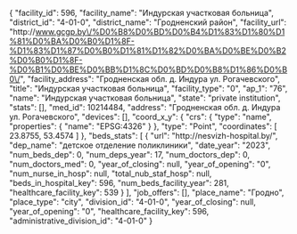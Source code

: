 {
    "facility_id": 596,
    "facility_name": "Индурская участковая больница",
    "district_id": "4-01-0",
    "district_name": "Гродненский район",
    "facility_url": "http:\/\/www.gcgp.by\/%D0%B8%D0%BD%D0%B4%D1%83%D1%80%D1%81%D0%BA%D0%B0%D1%8F-%D1%83%D1%87%D0%B0%D1%81%D1%82%D0%BA%D0%BE%D0%B2%D0%B0%D1%8F-%D0%B1%D0%BE%D0%BB%D1%8C%D0%BD%D0%B8%D1%86%D0%B0\/",
    "facility_address": "Гродненская обл. д. Индура ул. Рогачевского",
    "title": "Индурская участковая больница",
    "facility_type": "0",
    "ap_1": "76",
    "name": "Индурская участковая больница",
    "state": "private institution",
    "stats": [],
    "med_id": 10214484,
    "address": "Гродненская обл. д. Индура ул. Рогачевского",
    "devices": [],
    "coord_x_y": {
        "crs": {
            "type": "name",
            "properties": {
                "name": "EPSG:4326"
            }
        },
        "type": "Point",
        "coordinates": [
            23.8755,
            53.4574
        ]
    },
    "beds_stats": [
        {
            "url": "http:\/\/nesvizh-hospital.by\/",
            "dep_name": "детское отделение поликлиники",
            "date_year": "2023",
            "num_beds_dep": 0,
            "num_deps_year": 17,
            "num_doctors_dep": 0,
            "num_doctors_med": 0,
            "year_of_closing": null,
            "year_of_opening": "0",
            "num_nurse_in_hosp": null,
            "total_nub_staf_hosp": null,
            "beds_in_hospital_key": 596,
            "num_beds_facility_year": 281,
            "healthcare_facility_key": 539
        }
    ],
    "job_offers": [],
    "place_name": "Гродно",
    "place_type": "city",
    "division_id": "4-01-0",
    "year_of_closing": null,
    "year_of_opening": "0",
    "healthcare_facility_key": 596,
    "administrative_division_id": "4-01-0"
}